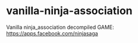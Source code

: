 # vanilla-ninja-association
Vanilla ninja_association decompiled
GAME: https://apps.facebook.com/ninjasaga
